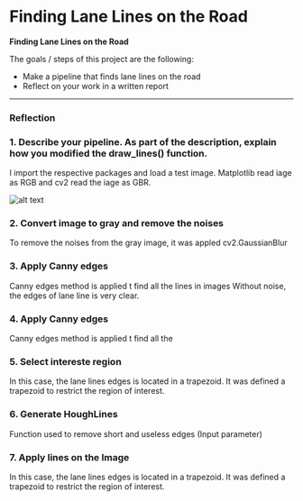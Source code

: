 # **Finding Lane Lines on the Road** 

**Finding Lane Lines on the Road**

The goals / steps of this project are the following:
* Make a pipeline that finds lane lines on the road
* Reflect on your work in a written report


[//]: # (Image References)

[image1]: ./examples/grayscale.jpg "Grayscale"

---

### Reflection

### 1. Describe your pipeline. As part of the description, explain how you modified the draw_lines() function.

I import the respective packages and load a test image. Matplotlib read iage as RGB and cv2 read the iage as GBR. 

![alt text][image1]


### 2. Convert image to gray and remove the noises


To remove the noises from the gray image, it was appled cv2.GaussianBlur

[image1]: ./test_images/Gaussian.png "Gassian"

### 3. Apply Canny edges

Canny edges method is applied t find all the lines in images Without noise, the edges of lane line is very clear.


### 4. Apply Canny edges

Canny edges method is applied t find all the

[image2]: ./test_images/Edges.png "Canny on original image withut noise"




### 5. Select intereste region
In this case, the lane lines edges is located in a trapezoid. It was defined a trapezoid to restrict the region of interest.

[image3]: ./test_images/Mask_Edges.png "Region of interest"

### 6. Generate HoughLines

Function used to remove short and useless edges (Input parameter)

### 7. Apply lines on the Image
In this case, the lane lines edges is located in a trapezoid. It was defined a trapezoid to restrict the region of interest.

[image4]: ./test_images/Lines_Edges.png "Region of interest"




